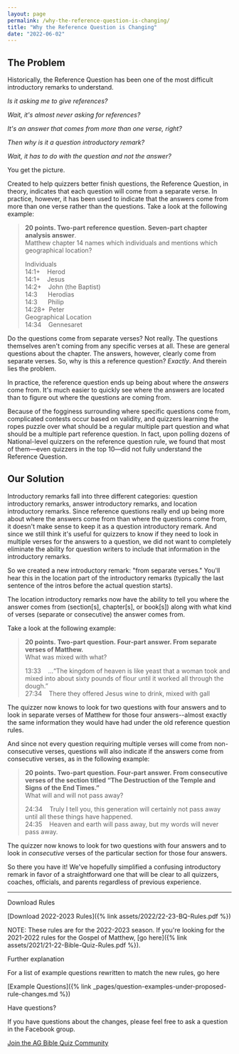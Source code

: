 ```yaml
---
layout: page
permalink: /why-the-reference-question-is-changing/
title: "Why the Reference Question is Changing"
date: "2022-06-02"
---
```


## The Problem

Historically, the Reference Question has been one of the most difficult introductory remarks to understand.

_Is it asking me to give references?_

_Wait, it's almost never asking for references?_

_It's an answer that comes from more than one verse, right?_

_Then why is it a question introductory remark?_

_Wait, it has to do with the question and not the answer?_

You get the picture.

Created to help quizzers better finish questions, the Reference Question, in theory, indicates that each question will come from a separate verse. In practice, however, it has been used to indicate that the answers come from more than one verse rather than the questions. Take a look at the following example:

> **20 points. Two-part reference question. Seven-part chapter analysis answer**.  
> Matthew chapter 14 names which individuals and mentions which geographical location?
> 
> Individuals  
> 14:1+    Herod  
> 14:1+    Jesus  
> 14:2+    John (the Baptist)  
> 14:3      Herodias  
> 14:3      Philip  
> 14:28+  Peter  
> Geographical Location  
> 14:34    Gennesaret

Do the questions come from separate verses? Not really. The questions themselves aren't coming from any specific verses at all. These are general questions about the chapter. The answers, however, clearly come from separate verses. So, why is this a reference question? _Exactly_. And therein lies the problem.

In practice, the reference question ends up being about where the _answers_ come from. It's much easier to quickly see where the answers are located than to figure out where the questions are coming from.

Because of the fogginess surrounding where specific questions come from, complicated contests occur based on validity, and quizzers learning the ropes puzzle over what should be a regular multiple part question and what should be a multiple part reference question. In fact, upon polling dozens of National-level quizzers on the reference question rule, we found that most of them—even quizzers in the top 10—did not fully understand the Reference Question.

## Our Solution

Introductory remarks fall into three different categories: question introductory remarks, answer introductory remarks, and location introductory remarks. Since reference questions really end up being more about where the answers come from than where the questions come from, it doesn't make sense to keep it as a question introductory remark. And since we still think it's useful for quizzers to know if they need to look in multiple verses for the answers to a question, we did not want to completely eliminate the ability for question writers to include that information in the introductory remarks.

So we created a new introductory remark: "from separate verses." You'll hear this in the location part of the introductory remarks (typically the last sentence of the intros before the actual question starts).

The location introductory remarks now have the ability to tell you where the answer comes from (section\[s\], chapter\[s\], or book\[s\]) along with what kind of verses (separate or consecutive) the answer comes from.

Take a look at the following example:

> **20 points. Two-part question. Four-part answer. From separate verses of Matthew.**  
> What was mixed with what?
> 
> 13:33    ...“The kingdom of heaven is like yeast that a woman took and mixed into about sixty pounds of flour until it worked all through the dough.”  
> 27:34    There they offered Jesus wine to drink, mixed with gall

The quizzer now knows to look for two questions with four answers and to look in separate verses of Matthew for those four answers--almost exactly the same information they would have had under the old reference question rules.

And since not every question requiring multiple verses will come from non-consecutive verses, questions will also indicate if the answers come from consecutive verses, as in the following example:

> **20 points. Two-part question. Four-part answer. From consecutive verses of the section titled “The Destruction of the Temple and Signs of the End Times.”**  
> What will and will not pass away?
> 
> 24:34    Truly I tell you, this generation will certainly not pass away until all these things have happened.  
> 24:35    Heaven and earth will pass away, but my words will never pass away.

The quizzer now knows to look for two questions with four answers and to look in _consecutive_ verses of the particular section for those four answers.

So there you have it! We've hopefully simplified a confusing introductory remark in favor of a straightforward one that will be clear to all quizzers, coaches, officials, and parents regardless of previous experience.

* * *

Download Rules

[Download 2022-2023 Rules]({% link assets/2022/22-23-BQ-Rules.pdf %})

NOTE: These rules are for the 2022-2023 season. If you're looking for the 2021-2022 rules for the Gospel of Matthew, [go here]({% link assets/2021/21-22-Bible-Quiz-Rules.pdf %}).

Further explanation

For a list of example questions rewritten to match the new rules, go here

[Example Questions]({% link _pages/question-examples-under-proposed-rule-changes.md %})

Have questions?

If you have questions about the changes, please feel free to ask a question in the Facebook group.

[Join the AG Bible Quiz Community](https://www.facebook.com/groups/agbiblequiz)
